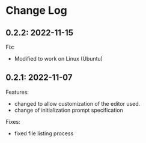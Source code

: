 # Change Log

## 0.2.2: 2022-11-15

Fix:

- Modified to work on Linux (Ubuntu)

## 0.2.1: 2022-11-07

Features:

- changed to allow customization of the editor used.
- change of initialization prompt specification

Fixes:

- fixed file listing process
